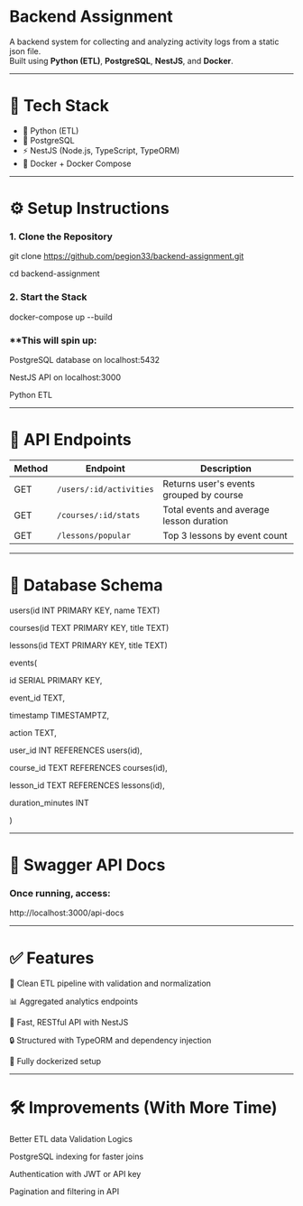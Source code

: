# Backend Assignment

A backend system for collecting and analyzing activity logs from a static json file.  
Built using **Python (ETL)**, **PostgreSQL**, **NestJS**, and **Docker**.

---

# 🧩 Tech Stack

- 🐍 Python (ETL)
- 🐘 PostgreSQL
- ⚡ NestJS (Node.js, TypeScript, TypeORM)
- 🐳 Docker + Docker Compose

---

# ⚙️ Setup Instructions

### 1. Clone the Repository

git clone https://github.com/pegion33/backend-assignment.git

cd backend-assignment

### 2. Start the Stack

docker-compose up --build

### **This will spin up:

PostgreSQL database on localhost:5432

NestJS API on localhost:3000

Python ETL

---

# 🔌 API Endpoints

| Method | Endpoint                | Description                              |
| ------ | ----------------------- | ---------------------------------------- |
| GET    | `/users/:id/activities` | Returns user's events grouped by course  |
| GET    | `/courses/:id/stats`    | Total events and average lesson duration |
| GET    | `/lessons/popular`      | Top 3 lessons by event count             |

---

# 📜 Database Schema

users(id INT PRIMARY KEY, name TEXT)

courses(id TEXT PRIMARY KEY, title TEXT)

lessons(id TEXT PRIMARY KEY, title TEXT)

events(

  id SERIAL PRIMARY KEY,
  
  event_id TEXT,
  
  timestamp TIMESTAMPTZ,
  
  action TEXT,
  
  user_id INT REFERENCES users(id),
  
  course_id TEXT REFERENCES courses(id),
  
  lesson_id TEXT REFERENCES lessons(id),
  
  duration_minutes INT
  
)


---

# 📖 Swagger API Docs

### Once running, access:

http://localhost:3000/api-docs

---

# ✅ Features

🧼 Clean ETL pipeline with validation and normalization

📊 Aggregated analytics endpoints

🚀 Fast, RESTful API with NestJS

🔒 Structured with TypeORM and dependency injection

🐳 Fully dockerized setup

---

# 🛠️ Improvements (With More Time)

Better ETL data Validation Logics

PostgreSQL indexing for faster joins

Authentication with JWT or API key

Pagination and filtering in API



